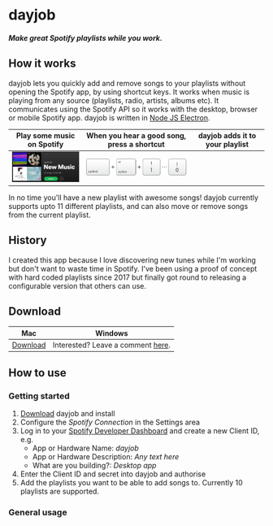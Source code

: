 # dayjob

##### Make great Spotify playlists while you work.

## How it works
dayjob lets you quickly add and remove songs to your playlists without opening the Spotify app, by using shortcut keys.  It works when music is playing from any source (playlists, radio, artists, albums etc).  It communicates using the Spotify API so it works with the desktop, browser or mobile Spotify app.  dayjob is written in [Node JS Electron](https://electronjs.org/).

|Play some music on Spotify|When you hear a good song, press a shortcut |dayjob adds it to your playlist|
|:-----:|:-----:|:-----:|
|<img src="assets_readme/spotify_playlist.png" width=200>|<img src="assets_readme/ctrl+alt+1to0.png" width=250>|

In no time you'll have a new playlist with awesome songs!  dayjob currently supports upto 11 different playlists, and can also move or remove songs from the current playlist.

## History
I created this app because I love discovering new tunes while I'm working but don't want to waste time in Spotify.  I've been using a proof of concept with hard coded playlists since 2017 but finally got round to releasing a configurable version that others can use.

## Download

|Mac|Windows|
|:-----:|:-----:|
|[Download](https://www.dropbox.com)|Interested?  Leave a comment [here](https://github.com/simonmetcalfe/dayjob/issues/1).|

## How to use

### Getting started
1. [Download](#download) dayjob and install
1. Configure the *Spotify Connection* in the Settings area
1. Log in to your [Spotify Developer Dashboard](https://developer.spotify.com/dashboard/) and create a new Client ID, e.g.
    * App or Hardware Name:  _dayjob_
    * App or Hardware Description: _Any text here_
    * What are you building?:  _Desktop app_
1. Enter the Client ID and secret into dayjob and authorise
1. Add the playlists you want to be able to add songs to.  Currently 10 playlists are supported.

### General usage




  
